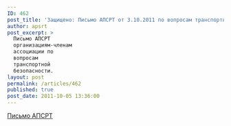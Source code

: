 ```yaml
---
ID: 462
post_title: 'Защищено: Письмо АПСРТ от 3.10.2011 по вопросам транспортной безопасности'
author: apsrt
post_excerpt: >
  Письмо АПСРТ
  организациям-членам
  ассоциации по
  вопросам
  транспортной
  безопасности.
layout: post
permalink: /articles/462
published: true
post_date: 2011-10-05 13:36:00
---
```

[Письмо АПСРТ][1]

 [1]: http://www.apsrt.ru/docs/2-01-237.doc